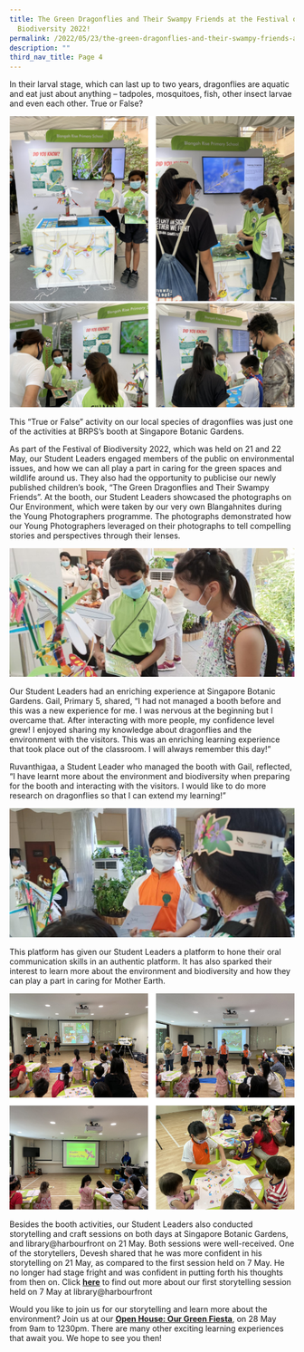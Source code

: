 ```yaml
---
title: The Green Dragonflies and Their Swampy Friends at the Festival of
  Biodiversity 2022!
permalink: /2022/05/23/the-green-dragonflies-and-their-swampy-friends-at-the-festival-of-biodiversity-2022/
description: ""
third_nav_title: Page 4
---
```

<p>In their larval stage, which can last up to two years,&nbsp;dragonflies&nbsp;are aquatic and eat just about anything – tadpoles, mosquitoes, fish, other insect larvae and even each other. True or False?</p>
<img src="/images/dragon1.png">
<img src="/images/dragon2.png">
<p>This “True or False” activity on our local species of dragonflies was just one of the activities at BRPS’s booth at Singapore Botanic Gardens.&nbsp;</p>
<p>As part of the Festival of Biodiversity 2022, which was held on 21 and 22 May, our Student Leaders engaged members of the public on&nbsp;environmental issues, and how we can all play a part in caring for the green spaces and wildlife around us. They also had the opportunity to publicise our newly published children’s book, “The Green Dragonflies and Their Swampy Friends”. At the booth, our Student Leaders showcased the photographs on Our Environment, which were taken by our very own Blangahnites during the Young Photographers programme. The photographs demonstrated how our Young Photographers leveraged on their photographs to tell compelling stories and perspectives through their lenses.&nbsp;</p>
<img src="/images/IMG20220522152241-1024x462.jpg">
<p>Our Student Leaders had an enriching experience at Singapore Botanic Gardens. Gail, Primary 5, shared, “I had not managed a booth before and this was a new experience for me. I was nervous at the beginning but I overcame that. After interacting with more people, my confidence level grew! I enjoyed sharing my knowledge about dragonflies and the environment with the visitors. This was an enriching learning experience that took place out of the classroom. I will always remember this day!”</p>
<p>Ruvanthigaa, a Student Leader who managed the booth with Gail, reflected, “I have learnt more about the environment and biodiversity when preparing for the booth and interacting with the visitors. I would like to do more research on dragonflies so that I can extend my learning!”&nbsp;</p>
<img src="/images/IMG20220522165335-1024x462.jpg">
<p>This platform has given our Student Leaders a platform to hone their oral communication skills in an authentic platform. It has also sparked their interest to learn more about the environment and biodiversity and how they can play a part in caring for Mother Earth.&nbsp;</p>
<img src="/images/dragon3.png">
<p>Besides the booth activities, our Student Leaders also conducted storytelling and craft sessions on both days at Singapore Botanic Gardens, and library@harbourfront on 21 May. Both sessions were well-received. One of the storytellers, Devesh shared that he was more confident in his storytelling on 21 May, as compared to the first session held on 7 May. He no longer had stage fright and was confident in putting forth his thoughts from then on. Click&nbsp;<a href="/2022/05/13/the-green-dragonflies-and-their-swampy-friends-gets-a-read-at-libraryhabourfront/"><strong>here</strong></a>&nbsp;to find out more about our first storytelling session held on 7 May at library@harbourfront</p>
<p>Would you like to join us for our storytelling and learn more about the environment? Join us at our&nbsp;<a href="/2022/05/10/join-us-at-our-storytelling-sessions-the-green-dragonflies-and-their-swampy-friends/"><strong>Open House: Our Green Fiesta</strong></a>, on 28 May from 9am to 1230pm. There are many other exciting learning experiences that await you. We hope to see you then!</p>